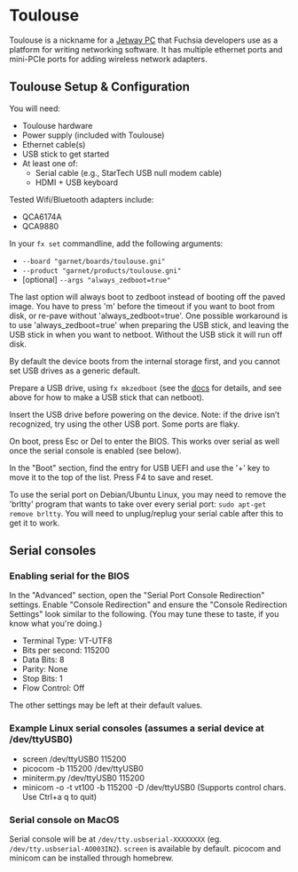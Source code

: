 # Toulouse

Toulouse is a nickname for a [Jetway PC](http://www.jetwayipc.com/product/hbjc130f731-series/) that
Fuchsia developers use as a platform for writing networking software. It has multiple ethernet ports
and mini-PCIe ports for adding wireless network adapters.

## Toulouse Setup & Configuration

You will need:

- Toulouse hardware
- Power supply (included with Toulouse)
- Ethernet cable(s)
- USB stick to get started
- At least one of:
  - Serial cable (e.g., StarTech USB null modem cable)
  - HDMI + USB keyboard

Tested Wifi/Bluetooth adapters include:

* QCA6174A
* QCA9880

In your `fx set` commandline, add the following arguments:

* `--board "garnet/boards/toulouse.gni"`
* `--product "garnet/products/toulouse.gni"`
* [optional] `--args "always_zedboot=true"`

The last option will always boot to zedboot instead of booting off the paved image. You have to
press 'm' before the timeout if you want to boot from disk, or re-pave without
'always_zedboot=true'. One possible workaround is to use 'always_zedboot=true' when preparing the
USB stick, and leaving the USB stick in when you want to netboot. Without the USB stick it will run
off disk.

By default the device boots from the internal storage first, and you cannot set USB drives as a
generic default.

Prepare a USB drive, using `fx mkzedboot` (see the [docs](usb_setup.md) for details, and see
above for how to make a USB stick that can netboot).

Insert the USB drive before powering on the device. Note: if the drive isn’t recognized, try using
the other USB port. Some ports are flaky.

On boot, press Esc or Del to enter the BIOS. This works over serial as well once the serial console
is enabled (see below).

In the "Boot" section, find the entry for USB UEFI and use the '+' key to move it to the top of the
list. Press F4 to save and reset.

To use the serial port on Debian/Ubuntu Linux, you may need to remove the 'brltty' program that
wants to take over every serial port: `sudo apt-get remove brltty`. You will need to unplug/replug
your serial cable after this to get it to work.

## Serial consoles

### Enabling serial for the BIOS

In the "Advanced" section, open the "Serial Port Console Redirection" settings. Enable "Console
Redirection" and ensure the "Console Redirection Settings" look similar to the following. (You may
tune these to taste, if you know what you're doing.)

* Terminal Type: VT-UTF8
* Bits per second: 115200
* Data Bits: 8
* Parity: None
* Stop Bits: 1
* Flow Control: Off

The other settings may be left at their default values.

### Example Linux serial consoles (assumes a serial device at /dev/ttyUSB0)
* screen /dev/ttyUSB0 115200
* picocom -b 115200 /dev/ttyUSB0
* miniterm.py /dev/ttyUSB0 115200
* minicom -o -t vt100 -b 115200 -D /dev/ttyUSB0  (Supports control chars. Use Ctrl+a q to quit)

### Serial console on MacOS
Serial console will be at `/dev/tty.usbserial-XXXXXXXX` (eg. `/dev/tty.usbserial-AO003IN2`).
`screen` is available by default. picocom and minicom can be installed through homebrew.
